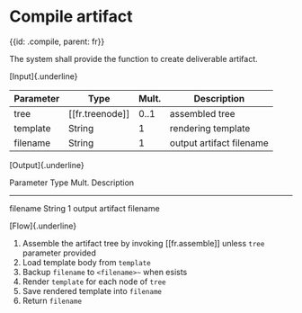 # Compile artifact
{{id: .compile, parent: fr}}

The system shall provide the function to create deliverable artifact.

[Input]{.underline}

Parameter | Type            | Mult. | Description
--------- | --------------- | ----- | --------------
tree      | [[fr.treenode]] |  0..1 | assembled tree
template  | String          |     1 | rendering template
filename  | String          |     1 | output artifact filename

[Output]{.underline}

Parameter Type     Mult. Description
--------- -------- ----- --------------
filename  String       1 output artifact filename

[Flow]{.underline}

1. Assemble the artifact tree by invoking [[fr.assemble]] unless `tree` parameter provided
2. Load template body from `template`
3. Backup `filename` to `<filename>~` when esists
4. Render `template` for each node of `tree`
5. Save rendered template into `filename`
6. Return `filename`
